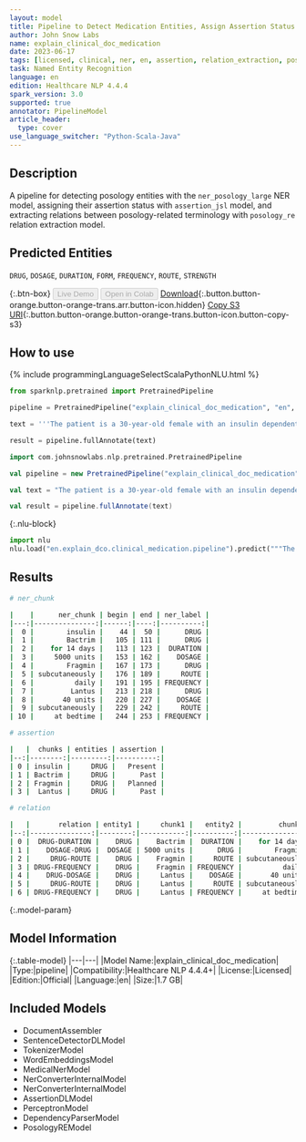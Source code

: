 ```yaml
---
layout: model
title: Pipeline to Detect Medication Entities, Assign Assertion Status and Find Relations
author: John Snow Labs
name: explain_clinical_doc_medication
date: 2023-06-17
tags: [licensed, clinical, ner, en, assertion, relation_extraction, posology, medication]
task: Named Entity Recognition
language: en
edition: Healthcare NLP 4.4.4
spark_version: 3.0
supported: true
annotator: PipelineModel
article_header:
  type: cover
use_language_switcher: "Python-Scala-Java"
---
```


## Description

A pipeline for detecting posology entities with the `ner_posology_large` NER model, assigning their assertion status with `assertion_jsl` model, and extracting relations between posology-related terminology with `posology_re` relation extraction model.

## Predicted Entities

`DRUG`, `DOSAGE`, `DURATION`, `FORM`, `FREQUENCY`, `ROUTE`, `STRENGTH`



{:.btn-box}
<button class="button button-orange" disabled>Live Demo</button>
<button class="button button-orange" disabled>Open in Colab</button>
[Download](https://s3.amazonaws.com/auxdata.johnsnowlabs.com/clinical/models/explain_clinical_doc_medication_en_4.4.4_3.0_1686989820905.zip){:.button.button-orange.button-orange-trans.arr.button-icon.hidden}
[Copy S3 URI](s3://auxdata.johnsnowlabs.com/clinical/models/explain_clinical_doc_medication_en_4.4.4_3.0_1686989820905.zip){:.button.button-orange.button-orange-trans.button-icon.button-copy-s3}

## How to use

<div class="tabs-box" markdown="1">
{% include programmingLanguageSelectScalaPythonNLU.html %}

```python
from sparknlp.pretrained import PretrainedPipeline

pipeline = PretrainedPipeline("explain_clinical_doc_medication", "en", "clinical/models")

text = '''The patient is a 30-year-old female with an insulin dependent diabetes, type 2. She received a course of Bactrim for 14 days for UTI. She was prescribed 5000 units of Fragmin  subcutaneously daily, and along with Lantus 40 units subcutaneously at bedtime.'''

result = pipeline.fullAnnotate(text)
```
```scala
import com.johnsnowlabs.nlp.pretrained.PretrainedPipeline

val pipeline = new PretrainedPipeline("explain_clinical_doc_medication", "en", "clinical/models")

val text = "The patient is a 30-year-old female with an insulin dependent diabetes, type 2. She received a course of Bactrim for 14 days for UTI. She was prescribed 5000 units of Fragmin  subcutaneously daily, and along with Lantus 40 units subcutaneously at bedtime."

val result = pipeline.fullAnnotate(text)
```


{:.nlu-block}
```python
import nlu
nlu.load("en.explain_dco.clinical_medication.pipeline").predict("""The patient is a 30-year-old female with an insulin dependent diabetes, type 2. She received a course of Bactrim for 14 days for UTI. She was prescribed 5000 units of Fragmin  subcutaneously daily, and along with Lantus 40 units subcutaneously at bedtime.""")
```

</div>



## Results

```bash
# ner_chunk

|    |      ner_chunk | begin | end | ner_label |
|---:|---------------:|------:|----:|----------:|
|  0 |        insulin |    44 |  50 |      DRUG |
|  1 |        Bactrim |   105 | 111 |      DRUG |
|  2 |    for 14 days |   113 | 123 |  DURATION |
|  3 |     5000 units |   153 | 162 |    DOSAGE |
|  4 |        Fragmin |   167 | 173 |      DRUG |
|  5 | subcutaneously |   176 | 189 |     ROUTE |
|  6 |          daily |   191 | 195 | FREQUENCY |
|  7 |         Lantus |   213 | 218 |      DRUG |
|  8 |       40 units |   220 | 227 |    DOSAGE |
|  9 | subcutaneously |   229 | 242 |     ROUTE |
| 10 |     at bedtime |   244 | 253 | FREQUENCY |

# assertion

|   |  chunks | entities | assertion |
|--:|--------:|---------:|----------:|
| 0 | insulin |     DRUG |   Present |
| 1 | Bactrim |     DRUG |      Past |
| 2 | Fragmin |     DRUG |   Planned |
| 3 |  Lantus |     DRUG |      Past |

# relation

|   |       relation | entity1 |     chunk1 |   entity2 |         chunk2 |
|--:|---------------:|--------:|-----------:|----------:|---------------:|
| 0 |  DRUG-DURATION |    DRUG |    Bactrim |  DURATION |    for 14 days |
| 1 |    DOSAGE-DRUG |  DOSAGE | 5000 units |      DRUG |        Fragmin |
| 2 |     DRUG-ROUTE |    DRUG |    Fragmin |     ROUTE | subcutaneously |
| 3 | DRUG-FREQUENCY |    DRUG |    Fragmin | FREQUENCY |          daily |
| 4 |    DRUG-DOSAGE |    DRUG |     Lantus |    DOSAGE |       40 units |
| 5 |     DRUG-ROUTE |    DRUG |     Lantus |     ROUTE | subcutaneously |
| 6 | DRUG-FREQUENCY |    DRUG |     Lantus | FREQUENCY |     at bedtime |
```

{:.model-param}
## Model Information

{:.table-model}
|---|---|
|Model Name:|explain_clinical_doc_medication|
|Type:|pipeline|
|Compatibility:|Healthcare NLP 4.4.4+|
|License:|Licensed|
|Edition:|Official|
|Language:|en|
|Size:|1.7 GB|

## Included Models

- DocumentAssembler
- SentenceDetectorDLModel
- TokenizerModel
- WordEmbeddingsModel
- MedicalNerModel
- NerConverterInternalModel
- NerConverterInternalModel
- AssertionDLModel
- PerceptronModel
- DependencyParserModel
- PosologyREModel